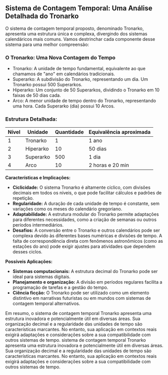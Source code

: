 ## Sistema de Contagem Temporal: Uma Análise Detalhada do Tronarko

O sistema de contagem temporal proposto, denominado Tronarko, apresenta uma estrutura única e complexa, divergindo dos sistemas calendáricos mais comuns. Vamos destrinchar cada componente desse sistema para uma melhor compreensão:

### O Tronarko: Uma Nova Contagem do Tempo

* Tronarko: A unidade de tempo fundamental, equivalente ao que chamamos de "ano" em calendários tradicionais.
* Superarko: A subdivisão do Tronarko, representando um dia. Um Tronarko possui 500 Superarkos.
* Hiperarko: Um conjunto de 50 Superarkos, dividindo o Tronarko em 10 faixas de 50 dias cada.
* Arco: A menor unidade de tempo dentro do Tronarko, representando uma hora. Cada Superarko (dia) possui 10 Arcos.

### Estrutura Detalhada:

| Nível   | Unidade    | Quantidade | Equivalência aproximada |
|---|---|---|-------------------------|
| 1    | Tronarko  | 1         | 1 ano                   |
| 2    | Hiperarko | 10        | 50 dias                 |
| 3    | Superarko | 500       | 1 dia                   |
| 4    | Arco     | 10        | 2 horas e 20 min        |

**Características e Implicações:**

* **Ciclicidade:** O sistema Tronarko é altamente cíclico, com divisões decimais em todos os níveis, o que pode facilitar cálculos e padrões de repetição.
* **Regularidade:** A duração de cada unidade de tempo é constante, sem variações como os meses do calendário gregoriano.
* **Adaptabilidade:** A estrutura modular do Tronarko permite adaptações para diferentes necessidades, como a criação de semanas ou outros períodos intermediários.
* **Desafios:** A conversão entre o Tronarko e outros calendários pode ser complexa devido às diferentes bases numéricas e divisões de tempo. A falta de correspondência direta com fenômenos astronômicos (como as estações do ano) pode exigir ajustes para atividades que dependem desses ciclos.

**Possíveis Aplicações:**

* **Sistemas computacionais:** A estrutura decimal do Tronarko pode ser ideal para sistemas digitais.
* **Planejamento e organização:** A divisão em períodos regulares facilita a programação de tarefas e a gestão do tempo.
* **Ciência ficção:** O Tronarko pode ser utilizado como um elemento distintivo em narrativas futuristas ou em mundos com sistemas de contagem temporal alternativos.

Em resumo, o sistema de contagem temporal Tronarko apresenta uma estrutura inovadora e potencialmente útil em diversas áreas. Sua organização decimal e a regularidade das unidades de tempo são características marcantes. No entanto, sua aplicação em contextos reais exigirá adaptações e considerações sobre a sua compatibilidade com outros sistemas de tempo.
sistema de contagem temporal Tronarko apresenta uma estrutura inovadora e potencialmente útil em diversas áreas. Sua organização decimal e a regularidade das unidades de tempo são características marcantes. No entanto, sua aplicação em contextos reais exigirá adaptações e considerações sobre a sua compatibilidade com outros sistemas de tempo.